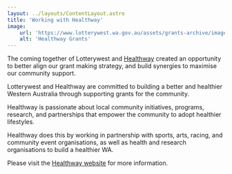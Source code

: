 ```yaml
---
layout: ../layouts/ContentLayout.astro
title: 'Working with Healthway'
image:
    url: 'https://www.lotterywest.wa.gov.au/assets/grants-archive/images/2019LotterywestHealthwaygrants1096x400.jpg'
    alt: 'Healthway Grants'
---
```

The coming together of Lotterywest and [Healthway](https://www.healthway.wa.gov.au/) created an opportunity to better align our grant making strategy, and build synergies to maximise our community support.

Lotterywest and Healthway are committed to building a better and healthier Western Australia through supporting grants for the community.

Healthway is passionate about local community initiatives, programs, research, and partnerships that empower the community to adopt healthier lifestyles.

Healthway does this by working in partnership with sports, arts, racing, and community event organisations, as well as health and research organisations to build a healthier WA.

Please visit the [Healthway website](https://www.healthway.wa.gov.au/) for more information.
                          